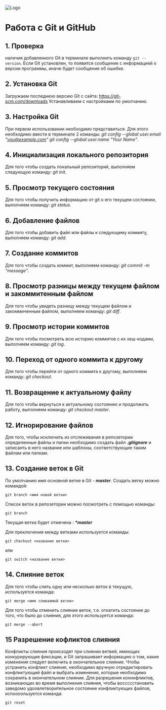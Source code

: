 ![Logo](git.png)
# **Работа с Git и GitHub**

## 1. Проверка 
наличия добавленного Git
 в терминале выполнить команду `git --version`.
 Если Git  установлен, то появится сообщение с информацией о версии программы, иначе будет сообщение об ошибке.

 ## 2. Установка Git
 Загружаем последнюю версию Git c сайта: https://git-scm.com/downloads
 Устанавливаем с настройками по умолчанию.

 ## 3. Настройка Git
  При первом использовании необходимо представиться.
  Для этого необходимо ввести в терминале 2 команды: 
  *git config --global user.email "you@example.com"*
  *git config --global user.name "Your Name"*.


## 4. Инициализация локального репозитория
Для того чтобы создать локальный репозиторий, выполняем следующую команду: *git init*.


  ## 5. Просмотр текущего состояния
  Для того чтобы получить информацию от git о его текущем состоянии, выполняем команду: *git status*.

  ## 6. Добавление файлов
  Для того чтобы добавить файл или файлы к следующему коммиту, выполняем команду: *git add*.

  ## 7. Создание коммитов
  Для того чтобы создать коммит, выполняем команду: *git commit -m "message"*.

  ## 8. Просмотр разницы между текущем файлом и закоммитенным файлом
  Для того чтобы увидеть разницу между текущем файлом и закоммиченным файлом, выполняем команду: *git diff*.

  ## 9. Просмотр истории коммитов
  Для того чтобы посмотреть всю историю коммитов с их хеш-кодами, выполняем команду: *git log*.
  
  ## 10. Переход от одного коммита к другому
  Для того чтобы перейти от одного коммита к другому, выполняем команду: *git checkout*.

  ## 11. Возвращение к актуальному файлу
  Для того чтобы вернуться к актуальному состоянию и продолжить работу, выполняем команду: *git checkout master*.

  ## 12. Игнорирование файлов
  Для того, чтобы исключить из отслеживания в репозетории определенные файлы и папки необходимо создать файл ***.gitignore*** и записанть в него название или шаблоны, соответствующие таким файлам или папкам.
   
  ## 13. Создание веток в Git
  По умолчанию имя основной ветке в Git - ***master***. 
  Создать ветку можно командой:
  ```
  git branch <имя новой ветки>
  ```
  Список веток в репозетории можно посмотреть с помощью команды:
   ```
   git branch
   ```
   Текущая ветка будет отмечена *: **\*master***

   Для преключения между ветками используется команды:
  ```
  git checkout <название ветки>
  ```
  или
  ```
  git switch <название ветки>
  ```
  
## 14. Слияние веток
Для того чтобы слить одну или несколько веток в текущую, используется команда:
```
git merge <имя сливаемой ветки>
```
Для того чтобы отменить слияние веток, т.е. откатить состояние до того, что было до слияния, для этого используется команда:
```
git merge --abort
```
  ## 15 Разрешение кофликтов слияния
  Конфликты слияния происходят при слиянии ветвей, имеющих конкурирующие фиксации, и Git запрашивает информацию о том, какие изменения следует включить в окончательное слияние.
  Чтобы устранить конфликт слияния, необходимо вручную отредактировать конфликтующий файл и выбрать изменения, которые необходимо сохранить в окончательном слиянии.
   Для разрешения конннфликтов, возникающих во время выполнения слияния, чтобы воссссстановить заведомо удоовлетворительное состояние конфликтующих файлов, испоооользуется команда:
```
git reset
```